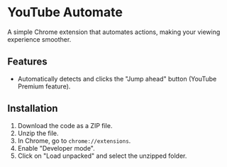 # YouTube Automate

A simple Chrome extension that automates actions, making your viewing experience smoother.

## Features
- Automatically detects and clicks the "Jump ahead" button (YouTube Premium feature).

## Installation
1. Download the code as a ZIP file.
2. Unzip the file.
3. In Chrome, go to `chrome://extensions`.
4. Enable "Developer mode".
5. Click on "Load unpacked" and select the unzipped folder.